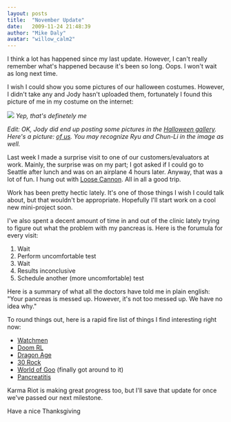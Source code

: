 ```yaml
---
layout: posts
title:  "November Update"
date:   2009-11-24 21:48:39
author: "Mike Daly"
avatar: "willow_calm2"
---
```

I think a lot has happened since my last update. However, I can't really remember what's happened because it's been so long. Oops. I won't wait as long next time.

I wish I could show you some pictures of our halloween costumes. However, I didn't take any and Jody hasn't uploaded them, fortunately I found this picture of me in my costume on the internet:

![](https://content.duelingmonkeys.com/filespace/mike/mikehalloween09.jpg)
_Yep, that's definetely me_


_Edit: OK, Jody did end up posting some pictures in the [Halloween gallery](/gallery/halloween). Here's a picture: [of us](/images/gallery/halloween/DSCF1640.JPG). You may recognize Ryu and Chun-Li in the image as well._

Last week I made a surprise visit to one of our customers/evaluators at work. Mainly, the surprise was on my part; I got asked if I could go to Seattle after lunch and was on an airplane 4 hours later. Anyway, that was a lot of fun. I hung out with [Loose Cannon](http://www.loosecannonstudios.com/). All in all a good trip.

Work has been pretty hectic lately. It's one of those things I wish I could talk about, but that wouldn't be appropriate. Hopefully I'll start work on a cool new mini-project soon.

I've also spent a decent amount of time in and out of the clinic lately trying to figure out what the problem with my pancreas is. Here is the forumula for every visit:

1. Wait
2. Perform uncomfortable test
3. Wait
4. Results inconclusive
5. Schedule another (more uncomfortable) test

Here is a summary of what all the doctors have told me in plain english: &quot;Your pancreas is messed up. However, it's not too messed up. We have no idea why.&quot;

To round things out, here is a rapid fire list of things I find interesting right now:

* [Watchmen](http://www.amazon.com/Watchmen-Alan-Moore/dp/0930289234/ref=sr_1_5?ie=UTF8&s=books&qid=1259116226&sr=8-5)
* [Doom RL](http://doom.chaosforge.org/)
* [Dragon Age](http://dragonage.bioware.com/)
* [30 Rock](http://www.nbc.com/30-rock/)
* [World of Goo](http://www.worldofgoo.com/) (finally got around to it)
* [Pancreatitis](http://en.wikipedia.org/wiki/Acute_pancreatitis)

Karma Riot is making great progress too, but I'll save that update for once we've passed our next milestone.

Have a nice Thanksgiving
